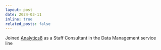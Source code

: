 ```yaml
---
layout: post
date: 2024-03-11
inline: true
related_posts: false
---
```


Joined [Analytics8](https://www.analytics8.com) as a Staff Consultant in the Data Management service line
